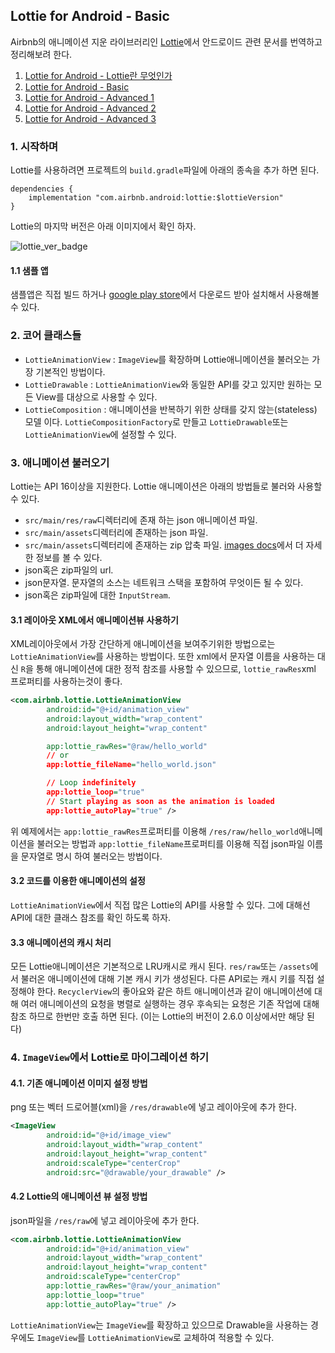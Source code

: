 ## Lottie for Android - Basic

Airbnb의 애니메이션 지운 라이브러리인 [Lottie](http://airbnb.io/lottie/#/README)에서 안드로이드 관련 문서를 번역하고 정리해보려 한다. 

1. [Lottie for Android - Lottie란 무엇인가](https://github.com/ksu3101/TIL/blob/master/Android/200904_android.md)
2. [Lottie for Android - Basic](https://github.com/ksu3101/TIL/blob/master/Android/200905_android.md)
3. [Lottie for Android - Advanced 1](https://github.com/ksu3101/TIL/blob/master/Android/200906_android.md)
4. [Lottie for Android - Advanced 2](https://github.com/ksu3101/TIL/blob/master/Android/200907_android.md)
5. [Lottie for Android - Advanced 3](https://github.com/ksu3101/TIL/blob/master/Android/200910_android.md)

### 1. 시작하며 

Lottie를 사용하려면 프로젝트의 `build.gradle`파일에 아래의 종속을 추가 하면 된다. 

```
dependencies {
    implementation "com.airbnb.android:lottie:$lottieVersion"
}
```

Lottie의 마지막 버전은 아래 이미지에서 확인 하자. 

![lottie_ver_badge](https://maven-badges.herokuapp.com/maven-central/com.airbnb.android/lottie/badge.svg)

#### 1.1 샘플 앱 

샘플앱은 직접 빌드 하거나 [google play store](https://play.google.com/store/apps/details?id=com.airbnb.lottie)에서 다운로드 받아 설치해서 사용해볼수 있다. 

### 2. 코어 클래스들 

- `LottieAnimationView` : `ImageView`를 확장하며 Lottie애니메이션을 불러오는 가장 기본적인 방법이다. 
- `LottieDrawable` : `LottieAnimationView`와 동일한 API를 갖고 있지만 원하는 모든 View를 대상으로 사용할 수 있다. 
- `LottieComposition` : 애니메이션을 반복하기 위한 상태를 갖지 않는(stateless) 모델 이다. `LottieCompositionFactory`로 만들고 `LottieDrawable`또는 `LottieAnimationView`에 설정할 수 있다. 

### 3. 애니메이션 불러오기

Lottie는 API 16이상을 지원한다. Lottie 애니메이션은 아래의 방법들로 불러와 사용할 수 있다. 

- `src/main/res/raw`디렉터리에 존재 하는 json 애니메이션 파일. 
- `src/main/assets`디렉터리에 존재하는 json 파일. 
- `src/main/assets`디렉터리에 존재하는 zip 압축 파일. [images docs](http://airbnb.io/lottie/#/android?id=images)에서 더 자세한 정보를 볼 수 있다. 
- json혹은 zip파일의 url. 
- json문자열. 문자열의 소스는 네트워크 스택을 포함하여 무엇이든 될 수 있다. 
- json혹은 zip파일에 대한 `InputStream`.

#### 3.1 레이아웃 XML에서 애니메이션뷰 사용하기

XML레이아웃에서 가장 간단하게 애니메이션을 보여주기위한 방법으로는 `LottieAnimationView`를 사용하는 방법이다. 또한 xml에서 문자열 이름을 사용하는 대신 `R`을 통해 애니메이션에 대한 정적 참조를 사용할 수 있으므로, `lottie_rawRes`xml 프로퍼티를 사용하는것이 좋다. 

```xml
<com.airbnb.lottie.LottieAnimationView
        android:id="@+id/animation_view"
        android:layout_width="wrap_content"
        android:layout_height="wrap_content"

        app:lottie_rawRes="@raw/hello_world"
        // or
        app:lottie_fileName="hello_world.json"

        // Loop indefinitely
        app:lottie_loop="true"
        // Start playing as soon as the animation is loaded
        app:lottie_autoPlay="true" />
```

위 예제에서는 `app:lottie_rawRes`프로퍼티를 이용해 `/res/raw/hello_world`애니메이션을 불러오는 방법과 `app:lottie_fileName`프로퍼티를 이용해 직접 json파일 이름을 문자열로 명시 하여 불러오는 방법이다. 

#### 3.2 코드를 이용한 애니메이션의 설정

`LottieAnimationView`에서 직접 많은 Lottie의 API를 사용할 수 있다. 그에 대해선 API에 대한 클래스 참조를 확인 하도록 하자.

#### 3.3 애니메이션의 캐시 처리

모든 Lottie애니메이션은 기본적으로 LRU캐시로 캐시 된다. `res/raw`또는 `/assets`에서 불러온 애니메이션에 대해 기본 캐시 키가 생성된다. 다른 API로는 캐시 키를 직접 설정해야 한다. `RecyclerView`의 좋아요와 같은 하트 애니메이션과 같이 애니메이션에 대해 여러 애니메이션의 요청을 병렬로 실행하는 경우 후속되는 요청은 기존 작업에 대해 참조 하므로 한번만 호출 하면 된다. (이는 Lottie의 버전이 2.6.0 이상에서만 해당 된다)

### 4. `ImageView`에서 Lottie로 마이그레이션 하기

#### 4.1. 기존 애니메이션 이미지 설정 방법

png 또는 벡터 드로어블(xml)을 `/res/drawable`에 넣고 레이아웃에 추가 한다. 

```xml
<ImageView
        android:id="@+id/image_view"
        android:layout_width="wrap_content"
        android:layout_height="wrap_content"
        android:scaleType="centerCrop"
        android:src="@drawable/your_drawable" />
```

#### 4.2 Lottie의 애니메이션 뷰 설정 방법 

json파일을 `/res/raw`에 넣고 레이아웃에 추가 한다. 

```xml
<com.airbnb.lottie.LottieAnimationView
        android:id="@+id/animation_view"
        android:layout_width="wrap_content"
        android:layout_height="wrap_content"
        android:scaleType="centerCrop"
        app:lottie_rawRes="@raw/your_animation"
        app:lottie_loop="true"
        app:lottie_autoPlay="true" />
```

`LottieAnimationView`는 `ImageView`를 확장하고 있으므로 Drawable을 사용하는 경우에도 `ImageView`를 `LottieAnimationView`로 교체하여 적용할 수 있다. 